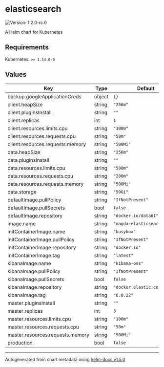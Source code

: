 # elasticsearch

![Version: 1.2.0-rc.0](https://img.shields.io/badge/Version-1.2.0--rc.0-informational?style=flat-square)

A Helm chart for Kubernetes

## Requirements

Kubernetes: `>= 1.14.0-0`

## Values

| Key | Type | Default | Description |
|-----|------|---------|-------------|
| backup.googleApplicationCreds | object | `{}` |  |
| client.heapSize | string | `"256m"` |  |
| client.pluginsInstall | string | `""` |  |
| client.replicas | int | `1` |  |
| client.resources.limits.cpu | string | `"100m"` |  |
| client.resources.requests.cpu | string | `"50m"` |  |
| client.resources.requests.memory | string | `"500Mi"` |  |
| data.heapSize | string | `"256m"` |  |
| data.pluginsInstall | string | `""` |  |
| data.resources.limits.cpu | string | `"500m"` |  |
| data.resources.requests.cpu | string | `"200m"` |  |
| data.resources.requests.memory | string | `"500Mi"` |  |
| data.storage | string | `"50Gi"` |  |
| defaultImage.pullPolicy | string | `"IfNotPresent"` |  |
| defaultImage.pullSecrets | bool | `false` |  |
| defaultImage.repository | string | `"docker.io/data61"` |  |
| image.name | string | `"magda-elasticsearch"` |  |
| initContainerImage.name | string | `"busybox"` |  |
| initContainerImage.pullPolicy | string | `"IfNotPresent"` |  |
| initContainerImage.repository | string | `"docker.io"` |  |
| initContainerImage.tag | string | `"latest"` |  |
| kibanaImage.name | string | `"kibana-oss"` |  |
| kibanaImage.pullPolicy | string | `"IfNotPresent"` |  |
| kibanaImage.pullSecrets | bool | `false` |  |
| kibanaImage.repository | string | `"docker.elastic.co/kibana"` |  |
| kibanaImage.tag | string | `"6.8.22"` |  |
| master.pluginsInstall | string | `""` |  |
| master.replicas | int | `3` |  |
| master.resources.limits.cpu | string | `"100m"` |  |
| master.resources.requests.cpu | string | `"50m"` |  |
| master.resources.requests.memory | string | `"900Mi"` |  |
| production | bool | `false` |  |

----------------------------------------------
Autogenerated from chart metadata using [helm-docs v1.5.0](https://github.com/norwoodj/helm-docs/releases/v1.5.0)
